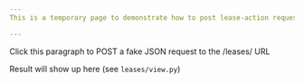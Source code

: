 ```yaml
---
This is a temporary page to demonstrate how to post lease-action requests back to the django server

---
```

<div id="ajax-lease"><p>Click this paragraph to POST a fake JSON request to the /leases/ URL</p>
<p id='response'>Result will show up here (see <code>leases/view.py</code>)</p>
</div>

<!-- this exposes the getCookie function -->
<script type="text/javascript" src="/plugins/ajax-leases.js"></script>

<script>
// an example of how to create a lease
var ajax_lease = function() {
    var request = { "action" : 'add',
    		    "slicename" : 'onelab.inria.mario.foo',
                    "valid_from": "2016-02-16T15:30:00Z",
                    "valid_until": "2016-02-16T16:00:00Z"
		    };
    post_lease_request(request, function(xhttp) {
      if (xhttp.readyState == 4 && xhttp.status == 200) {
          document.getElementById("response").innerHTML = xhttp.responseText;
	  // decoding
	  var answer = JSON.parse(xhttp.responseText);
	  console.log("message = " + answer['message']);
      }});
}
$(function(){$('#ajax-lease').click(ajax_lease);})
</script>
